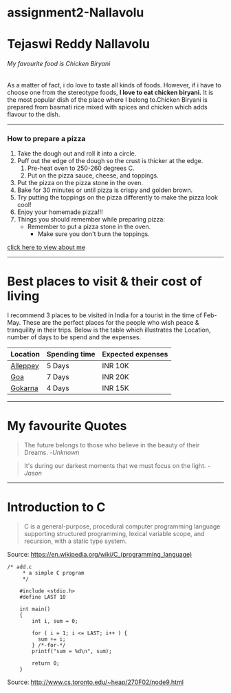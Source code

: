 # assignment2-Nallavolu
# Tejaswi Reddy Nallavolu
###### My favourite food is Chicken Biryani
As a matter of fact, i do love to taste all kinds of foods. However, if i have to choose one from the stereotype foods, **I love to eat chicken biryani.** It is the most popular dish of the place where I belong to.Chicken Biryani is prepared from basmati rice mixed with spices and chicken which adds flavour to the dish.

----

### How to prepare a pizza
1. Take the dough out and roll it into a circle.
2. Puff out the edge of the dough so the crust is thicker at the edge.
    1. Pre-heat oven to 250-260 degrees C.
    2. Put on the pizza sauce, cheese, and toppings.
3. Put the pizza on the pizza stone in the oven.
4. Bake for 30 minutes or until pizza is crispy and golden brown.
5. Try putting the toppings on the pizza differently to make the pizza look cool!
6. Enjoy your homemade pizza!!!    
7. Things you should remember while preparing pizza:
    * Remember to put a pizza stone in the oven.
      * Make sure you don't burn the toppings.


[click here to view about me](AboutMe.md)

---------

# Best places to visit & their cost of living

I recommend 3 places to be visited in India for a tourist in the time of Feb-May. These are the perfect places for the people who wish peace & tranquility in their trips. Below is the table which illustrates the Location, number of days to be spend and the expenses.

| Location                 | Spending time | Expected expenses|
|--------------            |---------------|------------------|
| [Alleppey](images/ALLEPPEY.jpg) | 5 Days        | INR 10K          |
|[Goa](images/Goa.jpg)           | 7 Days        | INR 20K          |
| [Gokarna](images/GOKARNA.jpg)  | 4 Days        | INR 15K          |

--------

# My favourite Quotes

> The future belongs to those who believe in the beauty of their Dreams. -*Unknown*

> It's during our darkest moments that we must focus on the light. -*Jason*

--------

# Introduction to C
> C is a general-purpose, procedural computer programming language supporting structured programming, lexical variable scope, and recursion, with a static type system. 

 Source:  <https://en.wikipedia.org/wiki/C_(programming_language)>


```
/* add.c
     * a simple C program
     */
      
    #include <stdio.h>
    #define LAST 10
      
    int main()
    {
        int i, sum = 0;
       
        for ( i = 1; i <= LAST; i++ ) {
          sum += i;
        } /*-for-*/
        printf("sum = %d\n", sum);

        return 0;
    }
```
Source: <http://www.cs.toronto.edu/~heap/270F02/node9.html>


